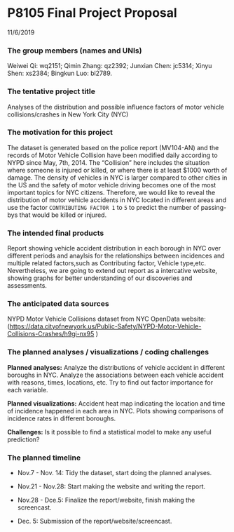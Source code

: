 P8105 Final Project Proposal
================
11/6/2019

### The group members (names and UNIs)

Weiwei Qi: wq2151; Qimin Zhang: qz2392; Junxian Chen: jc5314; Xinyu
Shen: xs2384; Bingkun Luo: bl2789.

### The tentative project title

Analyses of the distribution and possible influence factors of motor
vehicle collisions/crashes in New York City (NYC)

### The motivation for this project

The dataset is generated based on the police report (MV104-AN) and the
records of Motor Vehicle Collision have been modified daily according to
NYPD since May, 7th, 2014. The “Collision” here includes the situation
where someone is injured or killed, or where there is at least $1000
worth of damage. The density of vehicles in NYC is larger compared to
other cities in the US and the safety of motor vehicle driving becomes
one of the most important topics for NYC citizens. Therefore, we would
like to reveal the distribution of motor vehicle accidents in NYC
located in different areas and use the factor `CONTRIBUTING FACTOR 1` to
`5` to predict the number of passing-bys that would be killed or
injured.

### The intended final products

Report showing vehicle accident distribution in each borough in NYC over
different periods and anaylsis for the relationships between incidences
and multiple related factors,such as Contributing factor, Vehicle
type,etc. Nevertheless, we are going to extend out report as a
intercative website, showing graphs for better understanding of our
discoveries and assessments.

### The anticipated data sources

NYPD Motor Vehicle Collisions dataset from NYC OpenData website:
(<https://data.cityofnewyork.us/Public-Safety/NYPD-Motor-Vehicle-Collisions-Crashes/h9gi-nx95>
)

### The planned analyses / visualizations / coding challenges

**Planned analyses:** Analyze the distributions of vehicle accident in
different boroughs in NYC. Analyze the associations between each vehicle
accident with reasons, times, locations, etc. Try to find out factor
importance for each variable.

**Planned visualizations:** Accident heat map indicating the location
and time of incidence happened in each area in NYC. Plots showing
comparisons of incidence rates in different boroughs.

**Challenges:** Is it possible to find a statistical model to make any
useful prediction?

### The planned timeline

  - Nov.7 - Nov. 14: Tidy the dataset, start doing the planned analyses.

  - Nov.21 - Nov.28: Start making the website and writing the report.

  - Nov.28 - Dce.5: Finalize the report/website, finish making the
    screencast.

  - Dec. 5: Submission of the report/website/screencast.
